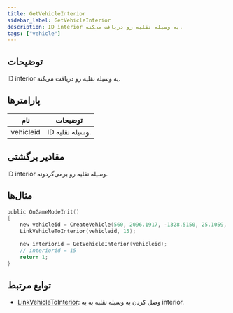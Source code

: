 ```yaml
---
title: GetVehicleInterior
sidebar_label: GetVehicleInterior
description: ID interior یه وسیله نقلیه رو دریافت می‌کنه.
tags: ["vehicle"]
---
```


<VersionWarn version='omp v1.1.0.2612' />

## توضیحات

ID interior یه وسیله نقلیه رو دریافت می‌کنه.

## پارامترها

| نام      | توضیحات            |
|-----------|------------------------|
| vehicleid | ID وسیله نقلیه. |

## مقادیر برگشتی

ID interior وسیله نقلیه رو برمی‌گردونه.

## مثال‌ها

```c
public OnGameModeInit()
{
    new vehicleid = CreateVehicle(560, 2096.1917, -1328.5150, 25.1059, 0.0000, 6, 0, 100);
    LinkVehicleToInterior(vehicleid, 15);

    new interiorid = GetVehicleInterior(vehicleid);
    // interiorid = 15
    return 1;
}
```

## توابع مرتبط

- [LinkVehicleToInterior](LinkVehicleToInterior): وصل کردن یه وسیله نقلیه به یه interior.